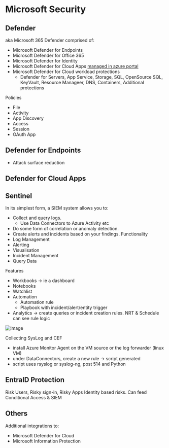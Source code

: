 # Microsoft Security

## Defender
aka Microsoft 365 Defender
comprised of:
- Microsoft Defender for Endpoints
- Microsoft Defender for Office 365
- Microsoft Defender for Identity
- Microsoft Defender for Cloud Apps [managed in azure portal](https://portal.azure.com/#view/Microsoft_Azure_Security/SecurityMenuBlade/~/0)
- Microsoft Defender for Cloud workload protections
  - Defender for Servers, App Service, Storage, SQL, OpenSource SQL, KeyVault, Resource Manageer, DNS, Containers, Additional protections

Policies
- File
- Activity
- App Discovery
- Access
- Session
- OAuth App

## Defender for Endpoints
- Attack surface reduction

## Defender for Cloud Apps

## Sentinel
In its simplest form, a SIEM system allows you to:
- Collect and query logs.
  - Use Data Connectors to Azure Activity etc
- Do some form of correlation or anomaly detection.
- Create alerts and incidents based on your findings.
Functionality
- Log Management
- Alerting
- Visualisation
- Incident Management
- Query Data

Features
- Workbooks -> ie a dashboard
- Notebooks
- Watchlist
- Automation
  - Automation rule
  - Playbook with incident/alert/entity trigger
- Analytics -> create queries or incident creation rules. NRT & Schedule can see rule logic

![image](https://github.com/user-attachments/assets/f3fb8a40-88c9-465f-ace4-1c47cdc9454b)

Collecting SysLog and CEF
- install Azure Monitor Agent on the VM source or the log forwarder (linux VM)
- under DataConnectors, create a new rule -> script generated
- script uses rsyslog or syslog-ng, post 514 and Python



## EntraID Protection
Risk Users, Risky sign-in, Risky Apps
Identity based risks. Can feed Conditional Access & SIEM

## Others
Additional integrations to:
- Microsoft Defender for Cloud
- Microsoft Information Protection
